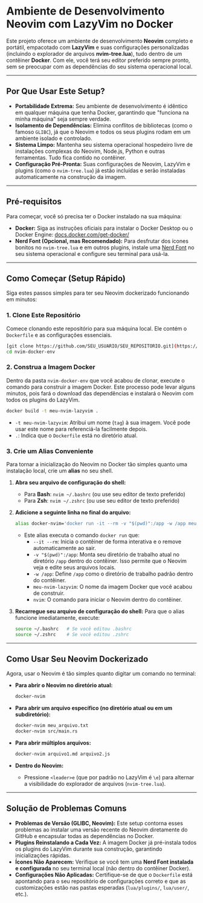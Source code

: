 # Ambiente de Desenvolvimento Neovim com LazyVim no Docker

Este projeto oferece um ambiente de desenvolvimento **Neovim** completo e portátil, empacotado com **LazyVim** e suas configurações personalizadas (incluindo o explorador de arquivos **nvim-tree.lua**), tudo dentro de um contêiner **Docker**. Com ele, você terá seu editor preferido sempre pronto, sem se preocupar com as dependências do seu sistema operacional local.

-----

## Por Que Usar Este Setup?

  * **Portabilidade Extrema:** Seu ambiente de desenvolvimento é idêntico em qualquer máquina que tenha Docker, garantindo que "funciona na minha máquina" seja sempre verdade.
  * **Isolamento de Dependências:** Elimina conflitos de bibliotecas (como o famoso `GLIBC`), já que o Neovim e todos os seus plugins rodam em um ambiente isolado e controlado.
  * **Sistema Limpo:** Mantenha seu sistema operacional hospedeiro livre de instalações complexas do Neovim, Node.js, Python e outras ferramentas. Tudo fica contido no contêiner.
  * **Configuração Pré-Pronta:** Suas configurações de Neovim, LazyVim e plugins (como o `nvim-tree.lua`) já estão incluídas e serão instaladas automaticamente na construção da imagem.

-----

## Pré-requisitos

Para começar, você só precisa ter o Docker instalado na sua máquina:

  * **Docker:** Siga as instruções oficiais para instalar o Docker Desktop ou o Docker Engine: [docs.docker.com/get-docker/](https://docs.docker.com/get-docker/)
  * **Nerd Font (Opcional, mas Recomendado):** Para desfrutar dos ícones bonitos no `nvim-tree.lua` e em outros plugins, instale uma [Nerd Font](https://www.nerdfonts.com/) no seu sistema operacional e configure seu terminal para usá-la.

-----

## Como Começar (Setup Rápido)

Siga estes passos simples para ter seu Neovim dockerizado funcionando em minutos:

### 1\. Clone Este Repositório

Comece clonando este repositório para sua máquina local. Ele contém o `Dockerfile` e as configurações essenciais.

```bash
[git clone https://github.com/SEU_USUARIO/SEU_REPOSITORIO.git](https://github.com/biojpferreira/neovim/tree/d70a437cf2afb3b456de4fe5152428f00756c1f0) nvim-docker-env
cd nvim-docker-env
```
### 2\. Construa a Imagem Docker

Dentro da pasta `nvim-docker-env` que você acabou de clonar, execute o comando para construir a imagem Docker. Este processo pode levar alguns minutos, pois fará o download das dependências e instalará o Neovim com todos os plugins do LazyVim.

```bash
docker build -t meu-nvim-lazyvim .
```

  * `-t meu-nvim-lazyvim`: Atribui um nome (`tag`) à sua imagem. Você pode usar este nome para referenciá-la facilmente depois.
  * `.`: Indica que o `Dockerfile` está no diretório atual.

### 3\. Crie um Alias Conveniente

Para tornar a inicialização do Neovim no Docker tão simples quanto uma instalação local, crie um **alias** no seu shell.

1.  **Abra seu arquivo de configuração do shell:**

      * Para **Bash**: `nvim ~/.bashrc` (ou use seu editor de texto preferido)
      * Para **Zsh**: `nvim ~/.zshrc` (ou use seu editor de texto preferido)

2.  **Adicione a seguinte linha no final do arquivo:**

    ```bash
    alias docker-nvim='docker run -it --rm -v "$(pwd)":/app -w /app meu-nvim-lazyvim nvim'
    ```

      * Este alias executa o comando `docker run` que:
          * `--it --rm`: Inicia o contêiner de forma interativa e o remove automaticamente ao sair.
          * `-v "$(pwd)":/app`: Monta seu diretório de trabalho atual no diretório `/app` dentro do contêiner. Isso permite que o Neovim veja e edite seus arquivos locais.
          * `-w /app`: Define `/app` como o diretório de trabalho padrão dentro do contêiner.
          * `meu-nvim-lazyvim`: O nome da imagem Docker que você acabou de construir.
          * `nvim`: O comando para iniciar o Neovim dentro do contêiner.

3.  **Recarregue seu arquivo de configuração do shell:**
    Para que o alias funcione imediatamente, execute:

    ```bash
    source ~/.bashrc   # Se você editou .bashrc
    source ~/.zshrc    # Se você editou .zshrc
    ```

-----

## Como Usar Seu Neovim Dockerizado

Agora, usar o Neovim é tão simples quanto digitar um comando no terminal:

  * **Para abrir o Neovim no diretório atual:**

    ```bash
    docker-nvim
    ```

  * **Para abrir um arquivo específico (no diretório atual ou em um subdiretório):**

    ```bash
    docker-nvim meu_arquivo.txt
    docker-nvim src/main.rs
    ```

  * **Para abrir múltiplos arquivos:**

    ```bash
    docker-nvim arquivo1.md arquivo2.js
    ```

  * **Dentro do Neovim:**

      * Pressione `<leader>e` (que por padrão no LazyVim é `\e`) para alternar a visibilidade do explorador de arquivos (`nvim-tree.lua`).

-----

## Solução de Problemas Comuns

  * **Problemas de Versão (GLIBC, Neovim):** Este setup contorna esses problemas ao instalar uma versão recente do Neovim diretamente do GitHub e encapsular todas as dependências no Docker.
  * **Plugins Reinstalando a Cada Vez:** A imagem Docker já pré-instala todos os plugins do LazyVim durante sua construção, garantindo inicializações rápidas.
  * **Ícones Não Aparecem:** Verifique se você tem uma **Nerd Font instalada e configurada** no seu terminal local (não dentro do contêiner Docker).
  * **Configurações Não Aplicadas:** Certifique-se de que o `Dockerfile` está apontando para o seu repositório de configurações correto e que as customizações estão nas pastas esperadas (`lua/plugins/`, `lua/user/`, etc.).
